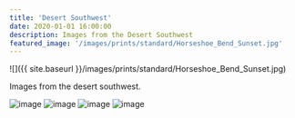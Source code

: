 ```yaml
---
title: 'Desert Southwest'
date: 2020-01-01 16:00:00
description: Images from the Desert Southwest
featured_image: '/images/prints/standard/Horseshoe_Bend_Sunset.jpg'
---
```


![]({{ site.baseurl }}/images/prints/standard/Horseshoe_Bend_Sunset.jpg)

Images from the desert southwest.

<div class="gallery" data-columns="3">
    <img src="{{ site.baseurl }}/images/prints/standard/Bright_Angel_Views.jpg" alt="image" />
    <img src="{{ site.baseurl }}/images/prints/standard/Deep_Slot.jpg" alt="image" />
    <img src="{{ site.baseurl }}/images/prints/standard/Horseshoe_Bend_Sunset.jpg" alt="image" />
    <img src="{{ site.baseurl }}/images/prints/standard/Horseshoe_Bend_Afterglow.jpg" alt="image" />
</div>
<!--<div class="gallery" data-columns="2">
    <img src="{{ site.baseurl }}/images/prints/panorama/Artists_Bluff_Autumn.jpg" alt="image" />
</div>-->